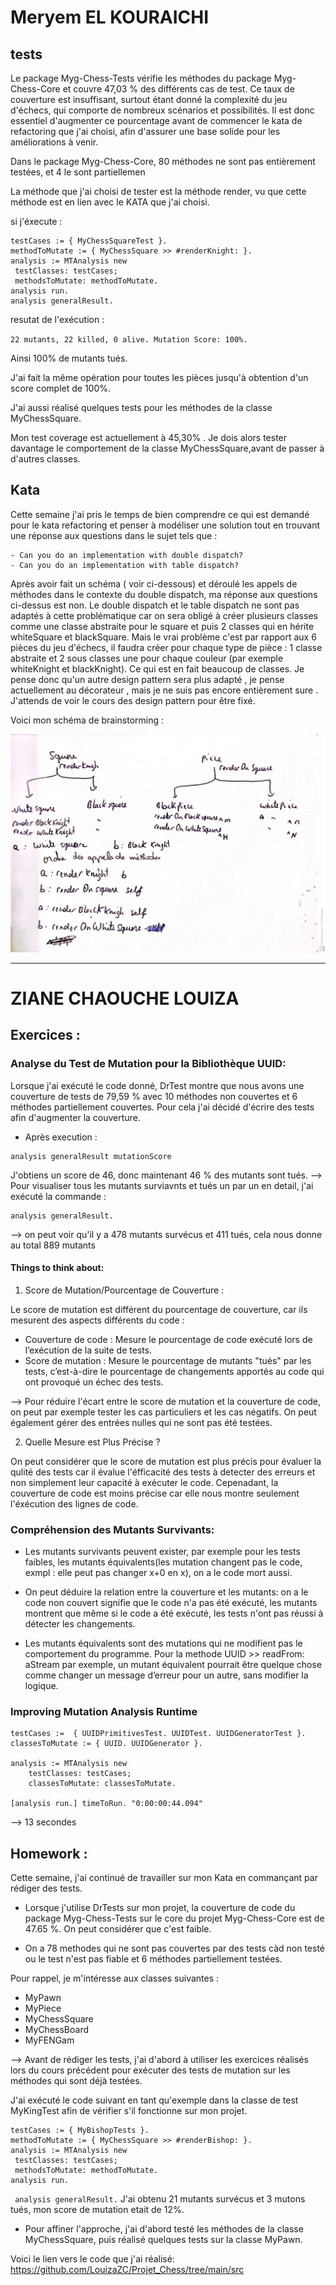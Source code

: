 # Meryem EL KOURAICHI

## tests 

Le package Myg-Chess-Tests vérifie les méthodes du package Myg-Chess-Core et couvre 47,03 % des différents cas de test. Ce taux de couverture est insuffisant, surtout étant donné la complexité du jeu d'échecs, qui comporte de nombreux scénarios et possibilités. Il est donc essentiel d'augmenter ce pourcentage avant de commencer le kata de refactoring que j'ai choisi, afin d'assurer une base solide pour les améliorations à venir.

Dans le package Myg-Chess-Core, 80 méthodes ne sont pas entièrement testées, et 4 le sont partiellemen

La méthode que j'ai choisi de tester est la méthode render, vu que cette méthode est en lien avec le KATA que j'ai choisi. 

si j'éxecute :

``` 
testCases := { MyChessSquareTest }. 
methodToMutate := { MyChessSquare >> #renderKnight: }.
analysis := MTAnalysis new
 testClasses: testCases;
 methodsToMutate: methodToMutate. 
analysis run. 
analysis generalResult. 
```
resutat de l'exécution  :

 `22 mutants, 22 killed, 0 alive. Mutation Score: 100%.`

Ainsi 100% de mutants tués. 

J'ai fait la même opération pour toutes les pièces jusqu'à obtention d'un score complet de 100%.


J'ai aussi réalisé quelques tests pour les méthodes de la classe MyChessSquare.

Mon test coverage est actuellement à 45,30% . Je dois alors tester davantage le comportement de la classe MyChessSquare,avant de passer à d'autres classes.


## Kata 
Cette semaine j'ai pris le temps de bien comprendre ce qui est demandé pour le kata refactoring et penser à modéliser une solution tout en trouvant une réponse aux questions dans le sujet tels que : </br>

    - Can you do an implementation with double dispatch?
    - Can you do an implementation with table dispatch?

Après avoir fait un schéma ( voir ci-dessous) et déroulé les appels de méthodes dans le contexte du double dispatch, ma réponse aux questions ci-dessus est non. Le double dispatch et le table dispatch ne sont pas adaptés à cette problématique car on sera obligé à créer plusieurs classes comme une classe abstraite pour le square et puis 2 classes qui en hérite whiteSquare et blackSquare. Mais le vrai problème c'est par rapport aux 6 pièces du jeu d'échecs, il faudra créer pour chaque type de pièce : 1 classe abstraite et 2 sous classes une pour chaque couleur (par exemple whiteKnight et blackKnight). Ce qui est en fait beaucoup de classes. 
Je pense donc qu'un autre design pattern sera plus adapté , je pense actuellement au décorateur , mais je ne suis pas encore entièrement sure . J'attends de voir le cours des design pattern pour être fixé.

Voici mon schéma de brainstorming : </br>

![double dispatch](./double_dispatch.jpg)

-------------------
# ZIANE CHAOUCHE LOUIZA

## Exercices :

### Analyse du Test de Mutation pour la Bibliothèque UUID:

Lorsque j'ai exécuté le code donné, DrTest montre que nous avons une couverture de tests de 79,59 % avec 10 méthodes non couvertes et 6 méthodes partiellement couvertes.
Pour cela j'ai décidé d'écrire des tests afin d'augmenter la couverture.

* Après execution :
```
analysis generalResult mutationScore
```
J'obtiens un score de 46, donc maintenant 46 % des mutants sont tués.
--> Pour visualiser tous les mutants surviavnts et tués un par un en detail, j'ai exécuté la commande :
```
analysis generalResult.
```
--> on peut voir qu'il y a 478 mutants survécus et 411 tués, cela nous donne au total 889 mutants 

#### Things to think about:

1. Score de Mutation/Pourcentage de Couverture :

Le score de mutation est différent du pourcentage de couverture, car ils mesurent des aspects différents du code :
* Couverture de code : Mesure le pourcentage de code exécuté lors de l’exécution de la suite de tests.
* Score de mutation : Mesure le pourcentage de mutants "tués" par les tests, c’est-à-dire le pourcentage de changements apportés au code qui ont provoqué un échec des tests. 

--> Pour réduire l'écart entre le score de mutation et la couverture de code, on peut par exemple tester les cas particuliers et les cas négatifs. On peut également gérer des entrées nulles qui ne sont pas été testées. 

2. Quelle Mesure est Plus Précise ?

On peut considérer que le score de mutation est plus précis pour évaluer la qulité des tests car il évalue l'éfficacité des tests à detecter des erreurs et non simplement leur capacité à exécuter le code. Cepenadant, la couverture de code est moins précise car elle nous montre seulement l'éxécution des lignes de code.


### Compréhension des Mutants Survivants:
 
* Les mutants survivants peuvent exister, par exemple pour les tests faibles, les mutants équivalents(les mutation changent pas le code, exmpl : elle peut pas changer x+0 en x), on a le code mort aussi.

* On peut déduire la relation entre la couverture et les mutants: on a le code non couvert signifie que le code n'a pas été exécuté, les mutants montrent que même si le code a été exécuté, les tests n'ont pas réussi à détecter les changements.

* Les mutants équivalents sont des mutations qui ne modifient pas le comportement du programme. 
Pour la methode UUID >> readFrom: aStream par exemple, un mutant équivalent pourrait être quelque chose comme changer un message d’erreur pour un autre, sans modifier la logique.


### Improving Mutation Analysis Runtime

```
testCases :=  { UUIDPrimitivesTest. UUIDTest. UUIDGeneratorTest }.
classesToMutate := { UUID. UUIDGenerator }.

analysis := MTAnalysis new
    testClasses: testCases;
    classesToMutate: classesToMutate.

[analysis run.] timeToRun. "0:00:00:44.094"
```
--> 13 secondes 

## Homework :

Cette semaine, j'ai continué de travailler sur mon Kata en commançant par rédiger des tests.

* Lorsque j'utilise DrTests sur mon projet, la couverture de code du package Myg-Chess-Tests sur le core du projet Myg-Chess-Core est de 47.65 %. On peut considérer que c'est faible.

- On a 78 methodes qui ne sont pas couvertes par des tests càd non testé ou le test n'est pas fiable et 6 méthodes partiellement testées.

Pour rappel, je m'intéresse aux classes suivantes :
- MyPawn
- MyPiece
- MyChessSquare
- MyChessBoard
- MyFENGam

--> Avant de rédiger les tests, j'ai d'abord à utiliser les exercices réalisés lors du cours précédent pour exécuter des tests de mutation sur les méthodes qui sont déjà testées.

J'ai exécuté le code suivant en tant qu'exemple dans la classe de test MyKingTest afin de vérifier s'il fonctionne sur mon projet.

```
testCases := { MyBishopTests }. 
methodToMutate := { MyChessSquare >> #renderBishop: }.
analysis := MTAnalysis new
 testClasses: testCases;
 methodsToMutate: methodToMutate. 
analysis run. 
```
``` analysis generalResult.```
J'ai obtenu 21 mutants survécus et 3 mutons tués, mon score de mutation etait de 12%.

* Pour affiner l'approche, j'ai d'abord testé les méthodes de la classe MyChessSquare, puis réalisé quelques tests sur la classe MyPawn.

Voici le lien vers le code que j'ai réalisé: 
https://github.com/LouizaZC/Projet_Chess/tree/main/src



































